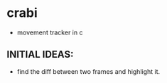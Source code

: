 # crabi
- movement tracker in c

## INITIAL IDEAS:
- find the diff between two frames and highlight it.
